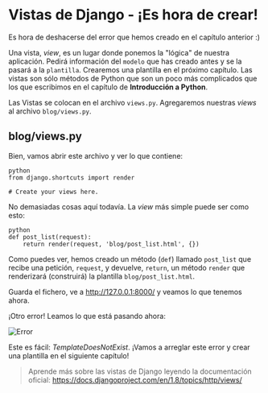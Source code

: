 # Vistas de Django - ¡Es hora de crear!

Es hora de deshacerse del error que hemos creado en el capítulo anterior :)

Una vista, *view*, es un lugar donde ponemos la "lógica" de nuestra aplicación. Pedirá información del `modelo` que has creado antes y se la pasará a la `plantilla`. Crearemos una plantilla en el próximo capítulo. Las vistas son sólo métodos de Python que son un poco más complicados que los que escribimos en el capítulo de **Introducción a Python**.

Las Vistas se colocan en el archivo `views.py`. Agregaremos nuestras *views* al archivo `blog/views.py`.

## blog/views.py

Bien, vamos abrir este archivo y ver lo que contiene:

    python
    from django.shortcuts import render
    
    # Create your views here.
    

No demasiadas cosas aquí todavía. La *view* más simple puede ser como esto:

    python
    def post_list(request):
        return render(request, 'blog/post_list.html', {})
    

Como puedes ver, hemos creado un método (`def`) llamado `post_list` que recibe una petición, `request`, y devuelve, `return`, un método `render` que renderizará (construirá) la plantilla `blog/post_list.html`.

Guarda el fichero, ve a http://127.0.0.1:8000/ y veamos lo que tenemos ahora.

¡Otro error! Leamos lo que está pasando ahora:

![Error][1]

 [1]: images/error.png

Este es fácil: *TemplateDoesNotExist*. ¡Vamos a arreglar este error y crear una plantilla en el siguiente capítulo!

> Aprende más sobre las vistas de Django leyendo la documentación oficial: https://docs.djangoproject.com/en/1.8/topics/http/views/